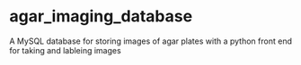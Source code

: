 # agar_imaging_database
A MySQL database for storing images of agar plates with a python front end for taking and lableing images
